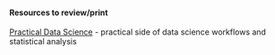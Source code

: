 #### Resources to review/print

[Practical Data Science](https://peerj.com/collections/50-practicaldatascistats/) - practical side of data science workflows and statistical analysis
